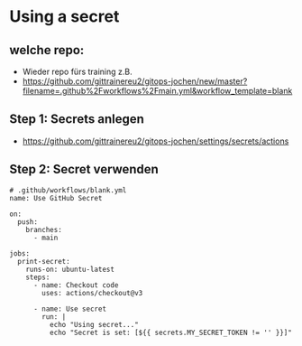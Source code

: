 # Using a secret 

## welche repo:

  * Wieder repo fürs training z.B.
  * https://github.com/gittrainereu2/gitops-jochen/new/master?filename=.github%2Fworkflows%2Fmain.yml&workflow_template=blank


## Step 1: Secrets anlegen 

  * https://github.com/gittrainereu2/gitops-jochen/settings/secrets/actions



## Step 2: Secret verwenden 

```
# .github/workflows/blank.yml 
name: Use GitHub Secret

on:
  push:
    branches:
      - main

jobs:
  print-secret:
    runs-on: ubuntu-latest
    steps:
      - name: Checkout code
        uses: actions/checkout@v3

      - name: Use secret
        run: |
          echo "Using secret..."
          echo "Secret is set: [${{ secrets.MY_SECRET_TOKEN != '' }}]"

```
